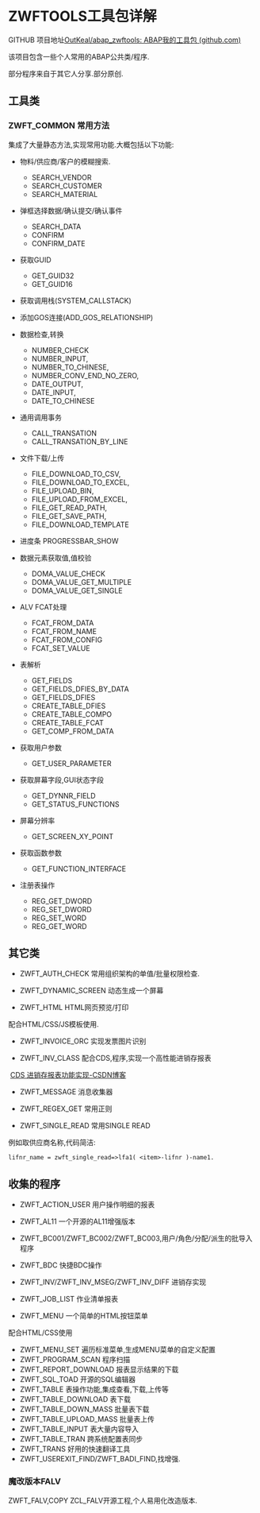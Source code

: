 # ZWFTOOLS工具包详解

GITHUB 项目地址[OutKeal/abap_zwftools: ABAP我的工具包 (github.com)](https://github.com/OutKeal/abap_zwftools)

该项目包含一些个人常用的ABAP公共类/程序.

部分程序来自于其它人分享.部分原创.

## 工具类

### ZWFT_COMMON 常用方法

集成了大量静态方法,实现常用功能.大概包括以下功能:

-   物料/供应商/客户的模糊搜索.
    -   SEARCH_VENDOR
    -   SEARCH_CUSTOMER
    -   SEARCH_MATERIAL
-   弹框选择数据/确认提交/确认事件
    -   SEARCH_DATA
    -   CONFIRM
    -   CONFIRM_DATE
-   获取GUID
    -   GET_GUID32
    -   GET_GUID16
-   获取调用栈(SYSTEM_CALLSTACK)
-   添加GOS连接(ADD_GOS_RELATIONSHIP)
-   数据检查,转换
    -   NUMBER_CHECK
    -   NUMBER_INPUT,
    -   NUMBER_TO_CHINESE,
    -   NUMBER_CONV_END_NO_ZERO,
    -   DATE_OUTPUT,
    -   DATE_INPUT,
    -   DATE_TO_CHINESE
-   通用调用事务
    -   CALL_TRANSATION
    -   CALL_TRANSATION_BY_LINE
-   文件下载/上传
    -   FILE_DOWNLOAD_TO_CSV,
    -   FILE_DOWNLOAD_TO_EXCEL,
    -   FILE_UPLOAD_BIN,
    -   FILE_UPLOAD_FROM_EXCEL,
    -   FILE_GET_READ_PATH,
    -   FILE_GET_SAVE_PATH,
    -   FILE_DOWNLOAD_TEMPLATE
-   进度条 PROGRESSBAR_SHOW
-   数据元素获取值,值校验
    -   DOMA_VALUE_CHECK
    -   DOMA_VALUE_GET_MULTIPLE
    -   DOMA_VALUE_GET_SINGLE

-   ALV FCAT处理
    -   FCAT_FROM_DATA
    -   FCAT_FROM_NAME
    -   FCAT_FROM_CONFIG
    -   FCAT_SET_VALUE
-   表解析
    -   GET_FIELDS
    -   GET_FIELDS_DFIES_BY_DATA
    -   GET_FIELDS_DFIES
    -   CREATE_TABLE_DFIES
    -   CREATE_TABLE_COMPO
    -   CREATE_TABLE_FCAT
    -   GET_COMP_FROM_DATA
-   获取用户参数
    -   GET_USER_PARAMETER
-   获取屏幕字段,GUI状态字段
    -   GET_DYNNR_FIELD
    -   GET_STATUS_FUNCTIONS
-   屏幕分辨率
    -   GET_SCREEN_XY_POINT
-   获取函数参数
    -   GET_FUNCTION_INTERFACE
-   注册表操作
    -   REG_GET_DWORD
    -   REG_SET_DWORD
    -   REG_SET_WORD
    -   REG_GET_WORD


## 其它类

-   ZWFT_AUTH_CHECK 常用组织架构的单值/批量权限检查.

-   ZWFT_DYNAMIC_SCREEN 动态生成一个屏幕

-   ZWFT_HTML HTML网页预览/打印

配合HTML/CSS/JS模板使用.

- ZWFT_INVOICE_ORC 实现发票图片识别

- ZWFT_INV_CLASS 配合CDS,程序,实现一个高性能进销存报表

​		[CDS 进销存报表功能实现-CSDN博客](https://blog.csdn.net/qq_33852362/article/details/136624782)

- ZWFT_MESSAGE 消息收集器

- ZWFT_REGEX_GET 常用正则

- ZWFT_SINGLE_READ 常用SINGLE READ

例如取供应商名称,代码简洁:

```abap
lifnr_name = zwft_single_read=>lfa1( <item>-lifnr )-name1.
```

## 收集的程序

- ZWFT_ACTION_USER 用户操作明细的报表

- ZWFT_AL11 一个开源的AL11增强版本

- ZWFT_BC001/ZWFT_BC002/ZWFT_BC003,用户/角色/分配/派生的批导入程序

- ZWFT_BDC 快捷BDC操作

- ZWFT_INV/ZWFT_INV_MSEG/ZWFT_INV_DIFF 进销存实现

- ZWFT_JOB_LIST 作业清单报表

- ZWFT_MENU 一个简单的HTML按钮菜单

配合HTML/CSS使用

- ZWFT_MENU_SET 遍历标准菜单,生成MENU菜单的自定义配置
- ZWFT_PROGRAM_SCAN 程序扫描
- ZWFT_REPORT_DOWNLOAD 报表显示结果的下载
- ZWFT_SQL_TOAD 开源的SQL编辑器
- ZWFT_TABLE 表操作功能,集成查看,下载,上传等
- ZWFT_TABLE_DOWNLOAD 表下载
- ZWFT_TABLE_DOWN_MASS 批量表下载
- ZWFT_TABLE_UPLOAD_MASS 批量表上传
- ZWFT_TABLE_INPUT 表大量内容导入
- ZWFT_TABLE_TRAN 跨系统配置表同步
- ZWFT_TRANS 好用的快速翻译工具
- ZWFT_USEREXIT_FIND/ZWFT_BADI_FIND,找增强.

### 魔改版本FALV

ZWFT_FALV,COPY ZCL_FALV开源工程,个人易用化改造版本.









​                                                             
